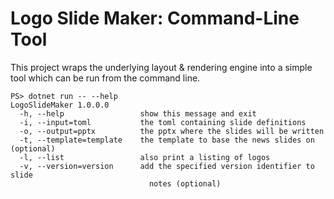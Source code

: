 # Logo Slide Maker: Command-Line Tool

This project wraps the underlying layout & rendering engine into a simple
tool which can be run from the command line.

```dotnetcli
PS> dotnet run -- --help
LogoSlideMaker 1.0.0.0
  -h, --help                 show this message and exit
  -i, --input=toml           the toml containing slide definitions
  -o, --output=pptx          the pptx where the slides will be written
  -t, --template=template    the template to base the news slides on (optional)
  -l, --list                 also print a listing of logos
  -v, --version=version      add the specified version identifier to slide
                               notes (optional)
```
